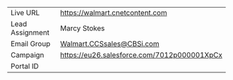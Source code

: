|                 |       |
|-----------------|-------|
| Live URL        | https://walmart.cnetcontent.com |
| Lead Assignment | Marcy Stokes |
| Email Group     | Walmart.CCSsales@CBSi.com |
| Campaign        | https://eu26.salesforce.com/7012p000001XpCx |
| Portal ID       |       |
